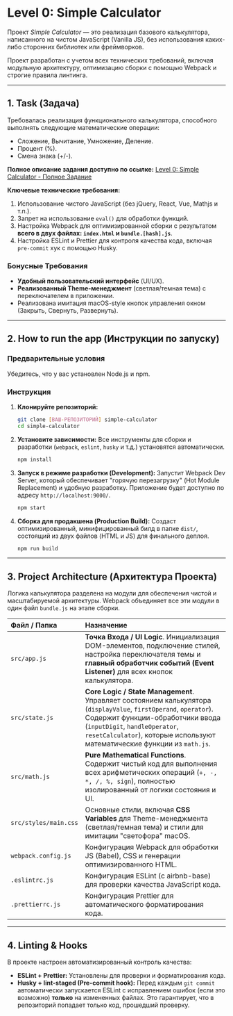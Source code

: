# Level 0: Simple Calculator

Проект *Simple Calculator* — это реализация базового калькулятора, написанного на чистом JavaScript (Vanilla JS), без использования каких-либо сторонних библиотек или фреймворков.

Проект разработан с учетом всех технических требований, включая модульную архитектуру, оптимизацию сборки с помощью Webpack и строгие правила линтинга.

---

## 1. Task (Задача)

Требовалась реализация функционального калькулятора, способного выполнять следующие математические операции:
*   Сложение, Вычитание, Умножение, Деление.
*   Процент (%).
*   Смена знака (+/-).

**Полное описание задания доступно по ссылке:** 
[Level 0: Simple Calculator - Полное Задание](https://github.com/Polina-Noskovich/simple-calculator/blob/main/Innowise%20Lab%20Internship_%20Level%200_%20Simple%20calculator.pdf)

**Ключевые технические требования:**
1.  Использование чистого JavaScript (без jQuery, React, Vue, Mathjs и т.п.).
2.  Запрет на использование `eval()` для обработки функций.
3.  Настройка Webpack для оптимизированной сборки с результатом **всего в двух файлах: `index.html` и `bundle.[hash].js`**.
4.  Настройка ESLint и Prettier для контроля качества кода, включая `pre-commit` хук с помощью Husky.

### Бонусные Требования

*   **Удобный пользовательский интерфейс** (UI/UX).
*   **Реализованный Theme-менеджмент** (светлая/темная тема) с переключателем в приложении.
*   Реализована имитация macOS-style кнопок управления окном (Закрыть, Свернуть, Развернуть).

---

## 2. How to run the app (Инструкции по запуску)

### Предварительные условия

Убедитесь, что у вас установлен Node.js и npm.

### Инструкция

1.  **Клонируйте репозиторий:**
    ```bash
    git clone [ВАШ-РЕПОЗИТОРИЙ] simple-calculator
    cd simple-calculator
    ```

2.  **Установите зависимости:**
    Все инструменты для сборки и разработки (`webpack`, `eslint`, `husky` и т.д.) установятся автоматически.
    ```bash
    npm install
    ```

3.  **Запуск в режиме разработки (Development):**
    Запустит Webpack Dev Server, который обеспечивает "горячую перезагрузку" (Hot Module Replacement) и удобную разработку. Приложение будет доступно по адресу `http://localhost:9000/`.
    ```bash
    npm start
    ```

4.  **Сборка для продакшена (Production Build):**
    Создаст оптимизированный, минифицированный билд в папке `dist/`, состоящий из двух файлов (HTML и JS) для финального деплоя.
    ```bash
    npm run build
    ```

---

## 3. Project Architecture (Архитектура Проекта)

Логика калькулятора разделена на модули для обеспечения чистой и масштабируемой архитектуры. Webpack объединяет все эти модули в один файл `bundle.js` на этапе сборки.

| Файл / Папка | Назначение |
| :--- | :--- |
| `src/app.js` | **Точка Входа / UI Logic**. Инициализация DOM-элементов, подключение стилей, настройка переключателя темы и **главный обработчик событий (Event Listener)** для всех кнопок калькулятора. |
| `src/state.js` | **Core Logic / State Management**. Управляет состоянием калькулятора (`displayValue`, `firstOperand`, `operator`). Содержит функции-обработчики ввода (`inputDigit`, `handleOperator`, `resetCalculator`), которые используют математические функции из `math.js`. |
| `src/math.js` | **Pure Mathematical Functions**. Содержит чистый код для выполнения всех арифметических операций (`+, -, *, /, %, sign`), полностью изолированный от логики состояния и UI. |
| `src/styles/main.css` | Основные стили, включая **CSS Variables** для Theme-менеджмента (светлая/темная тема) и стили для имитации "светофора" macOS. |
| `webpack.config.js` | Конфигурация Webpack для обработки JS (Babel), CSS и генерации оптимизированного HTML. |
| `.eslintrc.js` | Конфигурация ESLint (с airbnb-base) для проверки качества JavaScript кода. |
| `.prettierrc.js` | Конфигурация Prettier для автоматического форматирования кода. |

---

## 4. Linting & Hooks

В проекте настроен автоматизированный контроль качества:
*   **ESLint + Prettier:** Установлены для проверки и форматирования кода.
*   **Husky + lint-staged (Pre-commit hook):** Перед каждым `git commit` автоматически запускается ESLint с исправлением ошибок (если это возможно) **только** на измененных файлах. Это гарантирует, что в репозиторий попадает только код, прошедший проверку.
